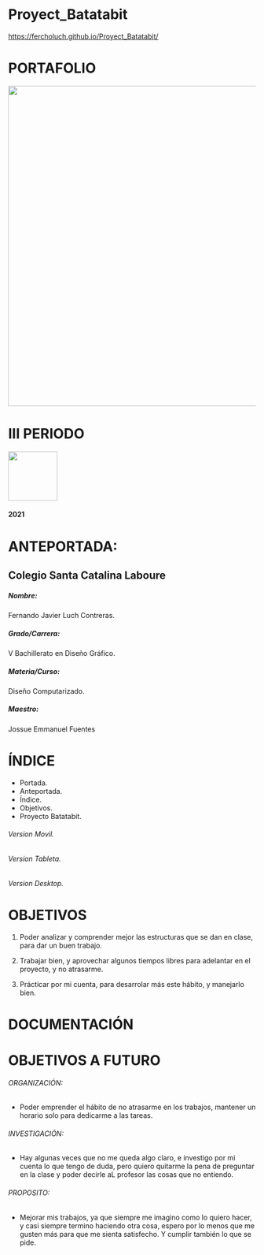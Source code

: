 # Proyect_Batatabit
https://fercholuch.github.io/Proyect_Batatabit/

# PORTAFOLIO
<img width="650px"  src="https://images.pexels.com/photos/1102797/pexels-photo-1102797.png?auto=compress&cs=tinysrgb&dpr=2&h=650&w=940">

# III PERIODO

<img width="100" src="https://static.wixstatic.com/media/d1b317_30d85a06c73e4bc7bf0952829a1cddb1~mv1.png/v1/crop/x_0,y_4,w_775,h_349/fill/w_408,h_172,al_c,q_85,usm_0.66_1.00_0.01/d1b317_30d85a06c73e4bc7bf0952829a1cddb1~mv1.webp">

#### 2021

# ANTEPORTADA:
## Colegio Santa Catalina Laboure
##### Nombre:
Fernando Javier Luch Contreras.
#####  Grado/Carrera:
V Bachillerato en Diseño Gráfico.
##### Materia/Curso:
Diseño Computarizado.
##### Maestro:
Jossue Emmanuel Fuentes

# ÍNDICE
- Portada.
- Anteportada.
- Índice.
- Objetivos.
- Proyecto Batatabit.
######  Version Movil.
###### Version Tableta.
###### Version Desktop.

# OBJETIVOS
1. Poder analizar y comprender mejor las estructuras que se dan en clase, para dar un buen trabajo.

2. Trabajar bien, y aprovechar algunos tiempos libres para adelantar en el proyecto, y no atrasarme.
3. Prácticar por mi cuenta, para desarrolar más este hábito, y manejarlo bien.

# DOCUMENTACIÓN




# OBJETIVOS A FUTURO
###### ORGANIZACIÓN: 
- Poder emprender el hábito de no atrasarme en los trabajos, mantener un horario solo para dedicarme a las tareas.

###### INVESTIGACIÓN:
- Hay algunas veces que no me queda algo claro, e investigo por mi cuenta lo que tengo de duda, pero quiero quitarme la pena de preguntar en la clase y poder decirle aL profesor las cosas que no entiendo.

###### PROPOSITO:
- Mejorar mis trabajos, ya que siempre me imagino como lo quiero hacer, y casi siempre termino haciendo otra cosa, espero por lo menos que me gusten más para que me sienta satisfecho. Y cumplir también lo que se pide.

